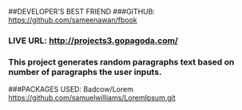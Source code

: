##DEVELOPER'S BEST FRIEND
###GITHUB: <https://github.com/sameenawan/fbook>
### LIVE URL: <http://projects3.gopagoda.com/>
### This project generates random paragraphs text based on number of paragraphs the user inputs.
###PACKAGES USED: Badcow/Lorem <https://github.com/samuelwilliams/LoremIpsum.git>
